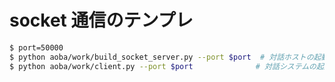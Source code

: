 # socket 通信のテンプレ

```bash
$ port=50000
$ python aoba/work/build_socket_server.py --port $port  # 対話ホストの起動
$ python aoba/work/client.py --port $port              # 対話システムの起動
```